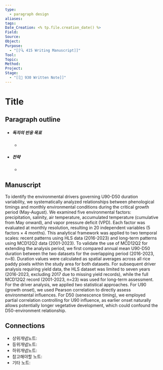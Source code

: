 ```yaml
---
type:
  - paragraph design
aliases:
tags:
Date_Creation: <% tp.file.creation_date() %>
Field:
Source:
Object:
Purpose:
  - "[[🔍 415 Writing Manuscript]]"
Tool:
Topic:
Method:
Project:
Stage:
  - "[[📝 930 Written Note]]"
---
```


# Title
## Paragraph outline
- ##### 독자의 반응 목표
	- 
- ##### 전략
	- 
## Manuscript

To identify the environmental drivers governing U90-D50 duration variability, we systematically analyzed relationships between phenological timings and monthly environmental conditions during the critical growth period (May-August). We examined five environmental factors: precipitation, salinity, air temperature, accumulated temperature (cumulative from May onward), and vapor pressure deficit (VPD). Each factor was evaluated at monthly resolution, resulting in 20 independent variables (5 factors × 4 months). This analytical framework was applied to two temporal scales: recent patterns using HLS data (2016-2023) and long-term patterns using MCD12Q2 data (2001-2023). To validate the use of MCD12Q2 for extending the analysis period, we first compared annual mean U90-D50 duration between the two datasets for the overlapping period (2016-2023, n=8). Duration values were calculated as spatial averages across all rice paddy pixels within the study area for both datasets. For subsequent driver analysis requiring yield data, the HLS dataset was limited to seven years (2016-2023, excluding 2017 due to missing yield records), while the full MCD12Q2 record (2001-2023, n=23) was used for long-term assessment. For the driver analysis, we applied two statistical approaches. For U90 (growth onset), we used Pearson correlation to directly assess environmental influences. For D50 (senescence timing), we employed partial correlation controlling for U90 influence, as earlier onset naturally allows potentially longer vegetative development, which could confound the D50-environment relationship.

## Connections
- 상위개념노트: 
- 등위개념노트:
- 하위개념노트:
- 참고해야할 노트:
- 기타 노트:
